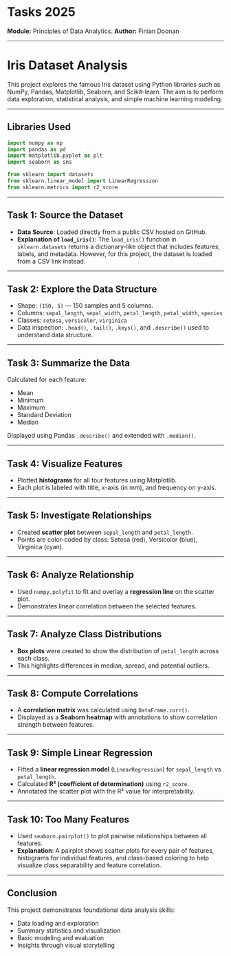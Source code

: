 # Tasks 2025 

**Module:**  Principles of Data Analytics.
**Author:** Finian Doonan  


---
# Iris Dataset Analysis

This project explores the famous Iris dataset using Python libraries such as NumPy, Pandas, Matplotlib, Seaborn, and Scikit-learn. The aim is to perform data exploration, statistical analysis, and simple machine learning modeling.

---

## Libraries Used

```python
import numpy as np
import pandas as pd
import matplotlib.pyplot as plt
import seaborn as sns

from sklearn import datasets
from sklearn.linear_model import LinearRegression
from sklearn.metrics import r2_score
```

---

## Task 1: Source the Dataset

- **Data Source**: Loaded directly from a public CSV hosted on GitHub.
- **Explanation of `load_iris()`**: The `load_iris()` function in `sklearn.datasets` returns a dictionary-like object that includes features, labels, and metadata. However, for this project, the dataset is loaded from a CSV link instead.

---

## Task 2: Explore the Data Structure

- Shape: `(150, 5)` — 150 samples and 5 columns.
- Columns: `sepal_length`, `sepal_width`, `petal_length`, `petal_width`, `species`
- Classes: `setosa`, `versicolor`, `virginica`
- Data inspection: `.head()`, `.tail()`, `.keys()`, and `.describe()` used to understand data structure.

---

## Task 3: Summarize the Data

Calculated for each feature:
- Mean
- Minimum
- Maximum
- Standard Deviation
- Median

Displayed using Pandas `.describe()` and extended with `.median()`.

---

## Task 4: Visualize Features

- Plotted **histograms** for all four features using Matplotlib.
- Each plot is labeled with title, x-axis (in mm), and frequency on y-axis.

---

## Task 5: Investigate Relationships

- Created **scatter plot** between `sepal_length` and `petal_length`.
- Points are color-coded by class: Setosa (red), Versicolor (blue), Virginica (cyan).

---

## Task 6: Analyze Relationship

- Used `numpy.polyfit` to fit and overlay a **regression line** on the scatter plot.
- Demonstrates linear correlation between the selected features.

---

## Task 7: Analyze Class Distributions

- **Box plots** were created to show the distribution of `petal_length` across each class.
- This highlights differences in median, spread, and potential outliers.

---

##  Task 8: Compute Correlations

- A **correlation matrix** was calculated using `DataFrame.corr()`.
- Displayed as a **Seaborn heatmap** with annotations to show correlation strength between features.

---

## Task 9: Simple Linear Regression

- Fitted a **linear regression model** (`LinearRegression`) for `sepal_length` vs `petal_length`.
- Calculated **R² (coefficient of determination)** using `r2_score`.
- Annotated the scatter plot with the R² value for interpretability.

---

## Task 10: Too Many Features

- Used `seaborn.pairplot()` to plot pairwise relationships between all features.
- **Explanation**: A pairplot shows scatter plots for every pair of features, histograms for individual features, and class-based coloring to help visualize class separability and feature correlation.

---

## Conclusion

This project demonstrates foundational data analysis skills:
- Data loading and exploration
- Summary statistics and visualization
- Basic modeling and evaluation
- Insights through visual storytelling
